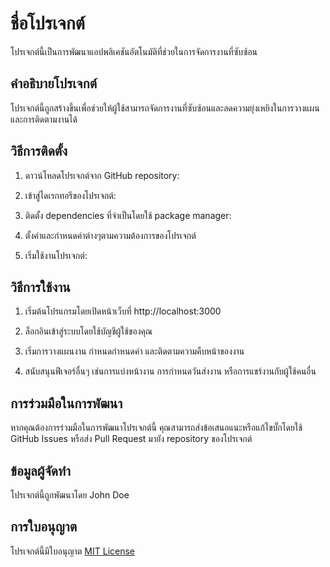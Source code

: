# ชื่อโปรเจกต์

โปรเจกต์นี้เป็นการพัฒนาแอปพลิเคชันอัตโนมัติที่ช่วยในการจัดการงานที่ซับซ้อน

## คำอธิบายโปรเจกต์

โปรเจกต์นี้ถูกสร้างขึ้นเพื่อช่วยให้ผู้ใช้สามารถจัดการงานที่ซับซ้อนและลดความยุ่งเหยิงในการวางแผนและการติดตามงานได้

## วิธีการติดตั้ง

1. ดาวน์โหลดโปรเจกต์จาก GitHub repository:


2. เข้าสู่ไดเรกทอรีของโปรเจกต์:


3. ติดตั้ง dependencies ที่จำเป็นโดยใช้ package manager:


4. ตั้งค่าและกำหนดค่าต่างๆตามความต้องการของโปรเจกต์

5. เริ่มใช้งานโปรเจกต์:


## วิธีการใช้งาน

1. เริ่มต้นโปรแกรมโดยเปิดหน้าเว็บที่ http://localhost:3000

2. ล็อกอินเข้าสู่ระบบโดยใช้บัญชีผู้ใช้ของคุณ

3. เริ่มการวางแผนงาน กำหนดกำหนดค่า และติดตามความคืบหน้าของงาน

4. สนับสนุนฟีเจอร์อื่นๆ เช่นการแบ่งหน้างาน การกำหนดวันส่งงาน หรือการแชร์งานกับผู้ใช้คนอื่น

## การร่วมมือในการพัฒนา

หากคุณต้องการร่วมมือในการพัฒนาโปรเจกต์นี้ คุณสามารถส่งข้อเสนอแนะหรือแก้ไขบั๊กโดยใช้ GitHub Issues หรือส่ง Pull Request มายัง repository ของโปรเจกต์

## ข้อมูลผู้จัดทำ

โปรเจกต์นี้ถูกพัฒนาโดย John Doe

## การใบอนุญาต

โปรเจกต์นี้มีใบอนุญาต [MIT License](LICENSE)
